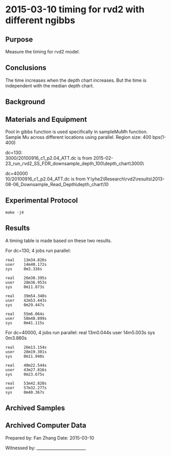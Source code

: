 2015-03-10 timing for rvd2 with different ngibbs 
==============================

Purpose
---
Measure the timing for rvd2 model.


Conclusions
-----------------
The time increases when the depth chart increases. But the time is independent with the median depth chart.

Background
----------------



Materials and Equipment
------------------------------
Pool in gibbs function is used specifically in sampleMuMh function.  
Sample Mu across different locations using parallel.
Region size: 400 bps(1-400)

dc=130:  
3000/20100916_c1_p2.04_ATT.dc is from 2015-02-23_run_rvd2_SS_FDR_downsample_depth_100\depth_chart\3000\ 

dc=40000  
10/20100916_c1_p2.04_ATT.dc is from Y:\yhe2\Research\rvd2\results\2013-08-06_Downsample_Read_Depth\depth_chart\10

Experimental Protocol
---------------------------
`make -j4`

Results
-----------
A timing table is made based on these two results.

For dc=130, 4 jobs run parallel:

	real    13m34.826s
	user    14m40.172s
	sys     0m3.316s
	
	real    26m30.395s
	user    28m36.953s
	sys     0m11.873s
	
	real    39m54.340s
	user    42m53.443s
	sys     0m29.447s
	
	real    55m6.064s
	user    58m48.899s
	sys     0m41.115s

For dc=40000, 4 jobs run parallel:
	real    13m0.044s
	user    14m5.003s
	sys     0m3.860s
	
	real    26m13.154s
	user    28m19.301s
	sys     0m11.940s
	
	real    40m22.544s
	user    43m27.816s
	sys     0m23.675s
	
	real    53m42.820s
	user    57m32.277s
	sys     0m40.367s

Archived Samples
-------------------------

Archived Computer Data
------------------------------


Prepared by: Fan Zhang     Date: 2015-03-10


Witnessed by: ________________________
